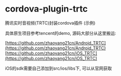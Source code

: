 # cordova-plugin-trtc

腾讯实时音视频(TRTC)封装cordova插件 (示例)

具体原生项目参考tencent的demo, 源码大部分从这里搬运:

[https://github.com/zhaoyang21cn/Android_TRTC](https://github.com/zhaoyang21cn/Android_TRTC)
[https://github.com/zhaoyang21cn/iOS_TRTC](https://github.com/zhaoyang21cn/iOS_TRTC)

iOS的sdk需要自己添加到src/ios/libs下, 可以从官网获取
